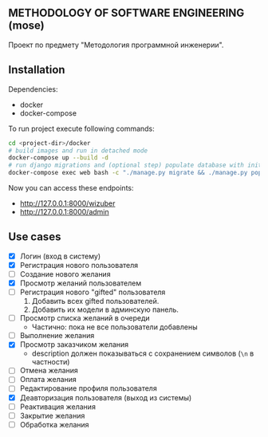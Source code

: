 ## METHODOLOGY OF SOFTWARE ENGINEERING (mose)

Проект по предмету "Методология программной инженерии".

## Installation
Dependencies:
* docker
* docker-compose

To run project execute following commands:
```bash
cd <project-dir>/docker
# build images and run in detached mode
docker-compose up --build -d
# run django migrations and (optional step) populate database with initial data
docker-compose exec web bash -c "./manage.py migrate && ./manage.py populate_db"
```

Now you can access these endpoints:
* http://127.0.0.1:8000/wizuber
* http://127.0.0.1:8000/admin

## Use cases
- [x] Логин (вход в систему)
- [x] Регистрация нового пользователя
- [ ] Создание нового желания
- [x] Просмотр желаний пользователем
- [ ] Регистрация нового "gifted" пользователя
    1. Добавить всех gifted пользователей.
    2. Добавить их модели в админскую панель.
- [ ] Просмотр списка желаний в очереди
    * Частично: пока не все пользователи добавлены
- [ ] Выполнение желания
- [x] Просмотр заказчиком желания
    * description должен показываться с сохранением символов
    (`\n` в частности)
- [ ] Отмена желания
- [ ] Оплата желания
- [ ] Редактирование профиля пользователя
- [x] Деавторизация пользователя (выход из системы)
- [ ] Реактивация желания
- [ ] Закрытие желания
- [ ] Обработка желания
